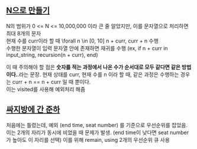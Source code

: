 ## [N으로 만들기](https://noj.am/17255)

N의 범위가 0 <= N <= 10,000,000 이라 큰 줄 알았지만, 이를 문자열으로 처리하면 최대 8개의 문자  
현재 수를 curr이라 할 때 \forall n \in [0, 10] n + curr, curr + n 수행  
수행한 문자열이 입력 문자열 안에 존재하면 재귀를 수행  (ex, if n + curr in input_string, recursion(n + curr), end)  

이 때 주의해야 할 점은 **숫자를 적는 과정에서 나온 수가 순서대로 모두 같다면 같은 방법이다.**.라는 문장. 
현재 상태를 curr, 현재 수를 n 이라 할 때, 같은 과정은 수행하는 경우는 curr + n == n + curr 일 때 뿐이다.  
이는 visited를 사용해 예외처리 해줌  


## [싸지방에 간 준하](https://noj.am/12674)
처음에는 틀렸는데, 예외 (end time, seat number) 를 기준으로 우선순위를 잡았음.  
이는 2개의 자리가 동시에 비었을 때 문제가 발생. (end time이 낮다면 seat number가 높아도 이 자리를 선택)
이를 위해 remain, using 2개의 우선순위 큐 사용  
